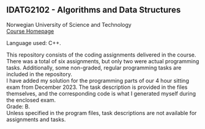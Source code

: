 ## IDATG2102 - Algorithms and Data Structures
Norwegian University of Science and Technology <br>
<a href='https://www.ntnu.no/studier/emner/IDATG2102#tab=omEmnet'>Course Homepage</a>

Language used: C++.

This repository consists of the coding assignments delivered in the course. There was a total of six assignments, but only two were actual programming tasks. Additionally, some non-graded, regular programming tasks are included in the repository.
<br> I have added my solution for the programming parts of our 4 hour sitting exam from December 2023. The task description is provided in the files themselves, and the corresponding code is what I generated myself during the enclosed exam.<br>Grade: B.
<br>Unless specified in the program files, task descriptions are not available for assignments and tasks.
